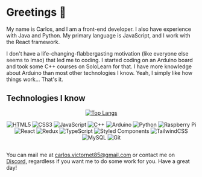 # Greetings 👋 

My name is Carlos, and I am a front-end developer. I also have experience with Java and Python. My primary language is JavaScript, and I work with the React framework. 

I don't have a life-changing-flabbergasting motivation (like everyone else seems to lmao) that led me to coding. I started coding on an Arduino board and took some C++ courses on SoloLearn for that. I have more knowledge about Arduino than most other technologies I know. Yeah, I simply like how things work... That's it. 

## Technologies I know 
<div align="center"> 
  
[![Top Langs](https://github-readme-stats.vercel.app/api/top-langs/?username=carlosnet85&langs_count=8&layout=donut)](https://github.com/anuraghazra/github-readme-stats) 

![HTML5](https://img.shields.io/badge/html5-%23E34F26.svg?style=for-the-badge&logo=html5&logoColor=white) 
![CSS3](https://img.shields.io/badge/css3-%231572B6.svg?style=for-the-badge&logo=css3&logoColor=white) 
![JavaScript](https://img.shields.io/badge/javascript-%23323330.svg?style=for-the-badge&logo=javascript&logoColor=%23F7DF1E) 
![C++](https://img.shields.io/badge/c++-%2300599C.svg?style=for-the-badge&logo=c%2B%2B&logoColor=white) 
![Arduino](https://img.shields.io/badge/-Arduino-00979D?style=for-the-badge&logo=Arduino&logoColor=white) 
![Python](https://img.shields.io/badge/python-3670A0?style=for-the-badge&logo=python&logoColor=ffdd54) 
![Raspberry Pi](https://img.shields.io/badge/-RaspberryPi-C51A4A?style=for-the-badge&logo=Raspberry-Pi) 
![React](https://img.shields.io/badge/react-%2320232a.svg?style=for-the-badge&logo=react&logoColor=%2361DAFB) 
![Redux](https://img.shields.io/badge/redux-%23593d88.svg?style=for-the-badge&logo=redux&logoColor=white) 
![TypeScript](https://img.shields.io/badge/typescript-%23007ACC.svg?style=for-the-badge&logo=typescript&logoColor=white) 
![Styled Components](https://img.shields.io/badge/styled--components-DB7093?style=for-the-badge&logo=styled-components&logoColor=white) 
![TailwindCSS](https://img.shields.io/badge/tailwindcss-%2338B2AC.svg?style=for-the-badge&logo=tailwind-css&logoColor=white) 
![MySQL](https://img.shields.io/badge/mysql-4479A1.svg?style=for-the-badge&logo=mysql&logoColor=white) 
![Git](https://img.shields.io/badge/git-%23F05033.svg?style=for-the-badge&logo=git&logoColor=white) 
</div>

## 

You can mail me at carlos.victornet85@gmail.com or contact me on [Discord](https://discord.com/users/1090773079132749884), regardless if you want me to do some work for you. Have a great day!
